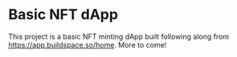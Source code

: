 # Basic NFT dApp

This project is a basic NFT minting dApp built following along from https://app.buildspace.so/home. More to come! 

